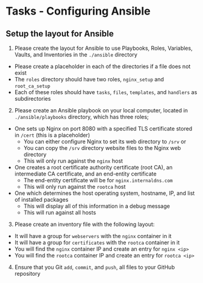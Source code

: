 # Tasks - Configuring Ansible

## Setup the layout for Ansible

1. Please create the layout for Ansible to use Playbooks, Roles, Variables, Vaults, and Inventories in the `./ansible` directory
  - Please create a placeholder in each of the directories if a file does not exist
  - The `roles` directory should have two roles, `nginx_setup` and `root_ca_setup`
  - Each of these roles should have `tasks`, `files`, `templates`, and `handlers` as subdirectories
2. Please create an Ansible playbook on your local computer, located in `./ansible/playbooks` directory, which has three roles; 
  - One sets up Nginx on port 8080 with a specified TLS certificate stored in `/cert` (this is a placeholder)
    - You can either configure Nginx to set its web directory to `/srv` or
    - You can copy the `/srv` directory website files to the Nginx web directory
	- This will only run against the `nginx` host
  - One creates a root certificate authority certificate (root CA), an intermediate CA certificate, and an end-entity certificate
	- The end-entity certificate will be for `nginx.internaldns.com`
	- This will only run against the `rootca` host
  - One which determines the host operating system, hostname, IP, and list of installed packages
    - This will display all of this information in a debug message
	- This will run against all hosts
3. Please create an inventory file with the following layout:
  - It will have a group for `webservers` with the `nginx` container in it
  - It will have a group for `certificates` with the `rootca` container in it
  - You will find the `nginx` container IP and create an entry for `nginx <ip>`
  - You will find the `rootca` container IP and create an entry for `rootca <ip>`
4. Ensure that you Git `add`, `commit`, and `push`, all files to your GitHub repository
